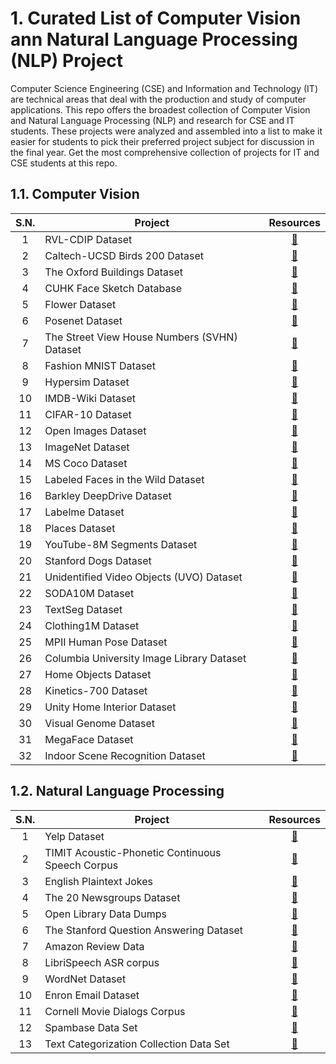 # 1. Curated List of Computer Vision ann Natural Language Processing (NLP) Project

Computer Science Engineering (CSE) and Information and Technology (IT) are technical areas that deal with the production and study of computer applications. This repo offers the broadest collection of Computer Vision and Natural Language Processing (NLP) and research for CSE and IT students.  These projects were analyzed and assembled into a list to make it easier for students to pick their preferred project subject for discussion in the final year. Get the most comprehensive collection of projects for IT and CSE students at this repo. 

## 1.1. Computer Vision 

| S.N. | Project | Resources | 
| :------: | ------- | :--------: |
| 1 | RVL-CDIP Dataset | [🔗](https://www.cs.cmu.edu/~aharley/rvl-cdip/) |
| 2 | Caltech-UCSD Birds 200 Dataset | [🔗](http://www.vision.caltech.edu/visipedia/CUB-200.html) |
| 3 | The Oxford Buildings Dataset  | [🔗](https://www.robots.ox.ac.uk/~vgg/data/oxbuildings/index.html) |
| 4 | CUHK Face Sketch Database  | [🔗]( http://mmlab.ie.cuhk.edu.hk/archive/facesketch.html) |
| 5 | Flower Dataset | [🔗](https://www.robots.ox.ac.uk/~vgg/data/flowers/index.html) |
| 6 | Posenet Dataset  | [🔗](https://github.com/tensorflow/tfjs-models/tree/master/posenet) |
| 7 | The Street View House Numbers (SVHN) Dataset | [🔗](http://ufldl.stanford.edu/housenumbers/) |
| 8 | Fashion MNIST Dataset | [🔗](http://yann.lecun.com/exdb/mnist/) |
| 9 | Hypersim Dataset | [🔗](https://github.com/apple/ml-hypersim) |
| 10 | IMDB-Wiki Dataset | [🔗](https://data.vision.ee.ethz.ch/cvl/rrothe/imdb-wiki/) |
| 11 | CIFAR-10 Dataset | [🔗](http://www.cs.toronto.edu/~kriz/cifar.html) |
| 12 | Open Images Dataset | [🔗](https://storage.googleapis.com/openimages/web/index.html) |
| 13 | ImageNet Dataset | [🔗](https://image-net.org/) |
| 14 | MS Coco Dataset | [🔗](https://cocodataset.org/#home) |
| 15 | Labeled Faces in the Wild Dataset | [🔗](http://vis-www.cs.umass.edu/lfw/) |
| 16 | Barkley DeepDrive Dataset | [🔗](https://www.bdd100k.com/) |
| 17 | Labelme Dataset | [🔗](http://places.csail.mit.edu/index.html) |
| 18 | Places Dataset | [🔗](http://labelme.csail.mit.edu/Release3.0/browserTools/php/dataset.php) |
| 19 | YouTube-8M Segments Dataset | [🔗](https://research.google.com/youtube8m/download.html) |
| 20 | Stanford Dogs Dataset | [🔗](http://vision.stanford.edu/aditya86/ImageNetDogs/) |
| 21 | Unidentified Video Objects (UVO) Dataset | [🔗](https://sites.google.com/view/unidentified-video-object/home) |
| 22 | SODA10M Dataset  | [🔗](https://soda-2d.github.io/index.html) |
| 23 | TextSeg Dataset | [🔗](https://github.com/SHI-Labs/Rethinking-Text-Segmentation) |
| 24 | Clothing1M Dataset | [🔗](https://github.com/Cysu/noisy_label) |
| 25 | MPII Human Pose Dataset | [🔗](http://human-pose.mpi-inf.mpg.de/#) |
| 26 | Columbia University Image Library Dataset| [🔗](https://www1.cs.columbia.edu/CAVE/software/softlib/coil-100.php) |
| 27 | Home Objects Dataset | [🔗](https://deepmind.com/research/open-source/kinetics) |
| 28 | Kinetics-700 Dataset | [🔗](http://www.vision.caltech.edu/pmoreels/Datasets/Home_Objects_06/) |
| 29 | Unity Home Interior Dataset | [🔗](https://resources.unity.com/ai-ml/sample-home-datasets) |
| 30 | Visual Genome Dataset | [🔗](http://visualgenome.org/?ref=hackernoon.com) |
| 31 | MegaFace Dataset | [🔗](http://megaface.cs.washington.edu/dataset/download.html) |
| 32 | Indoor Scene Recognition Dataset | [🔗](http://web.mit.edu/torralba/www/indoor.html) |


## 1.2. Natural Language Processing 


| S.N. | Project | Resources | 
| :------: | ------- | :--------: |
| 1 | Yelp Dataset | [🔗](https://www.yelp.com/dataset) |
| 2 | TIMIT Acoustic-Phonetic Continuous Speech Corpus | [🔗](https://catalog.ldc.upenn.edu/LDC93S1) |
| 3 | English Plaintext Jokes  | [🔗](https://github.com/taivop/joke-dataset) |
| 4 | The 20 Newsgroups Dataset | [🔗](http://qwone.com/~jason/20Newsgroups/) |
| 5 | Open Library Data Dumps | [🔗](https://openlibrary.org/developers/dumps) |
| 6 | The Stanford Question Answering Dataset | [🔗](https://rajpurkar.github.io/SQuAD-explorer/) |
| 7 | Amazon Review Data | [🔗](https://nijianmo.github.io/amazon/index.html) |
| 8 | LibriSpeech ASR corpus | [🔗](https://www.openslr.org/12/) |
| 9 | WordNet Dataset | [🔗](https://wordnet.princeton.edu/) |
| 10 | Enron Email Dataset | [🔗](https://www.cs.cmu.edu/~enron/) |
| 11 | Cornell Movie Dialogs Corpus | [🔗](https://www.cs.cornell.edu/~cristian/Cornell_Movie-Dialogs_Corpus.html) |
| 12 | Spambase Data Set  | [🔗](https://archive.ics.uci.edu/ml/datasets/Spambase) |
| 13 | Text Categorization Collection Data Set  | [🔗](https://archive.ics.uci.edu/ml/datasets/Reuters-21578+Text+Categorization+Collection) |
